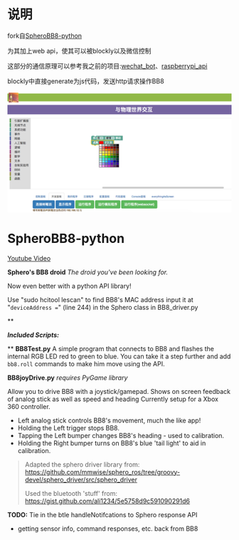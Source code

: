 # 说明
fork自[SpheroBB8-python](https://github.com/jjinking/SpheroBB8-python)

为其加上web api，使其可以被blockly以及微信控制

这部分的通信原理可以参考我之前的项目:[wechat_bot](https://github.com/wwj718/wechat_bot/blob/master/wechat_bot.py)、[raspberrypi_api](https://github.com/wwj718/raspberrypi_api)

blockly中直接generate为js代码，发送http请求操作BB8

![](https://raw.githubusercontent.com/wwj718/gif_bed/master/bb8.png)

# SpheroBB8-python

[Youtube Video](https://youtu.be/1Rkq6M9SdCc)

**Sphero's BB8 droid** 
*The droid you've been looking for.*

Now even better with a python API library!

Use "sudo hcitool lescan" to find BB8's MAC address 
input it at "`deviceAddress =`" (line 244) in the Sphero class in BB8_driver.py

**

***Included Scripts:***

**
**BB8Test.py**
A simple program that connects to BB8 and flashes the internal RGB LED red to green to blue. You can take it a step further and add `bb8.roll` commands to make him move using the API. 

**BB8joyDrive.py**
*requires PyGame library* 

Allow you to drive BB8 with a joystick/gamepad.
Shows on screen feedback of analog stick as well as speed and heading
Currently setup for a Xbox 360 controller.

 - Left analog stick controls BB8's movement, much the like app!   
 - Holding the Left trigger stops BB8.
 - Tapping the Left bumper changes BB8's heading - used to calibration.   
 -  Holding the Right bumper turns on BB8's blue 'tail light' to aid in calibration.

> Adapted the sphero driver library from:
> https://github.com/mmwise/sphero_ros/tree/groovy-devel/sphero_driver/src/sphero_driver
> 
> Used the bluetooth 'stuff' from:
> https://gist.github.com/ali1234/5e5758d9c591090291d6

**TODO:**
Tie in the btle handleNotifcations to Sphero response API
    

 - getting sensor info, command responses, etc. back from BB8


